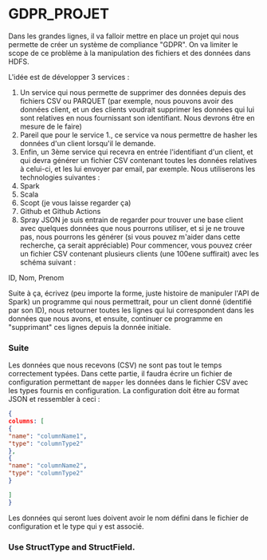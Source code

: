 # GDPR_PROJET

Dans les grandes lignes, il va falloir mettre en place un projet qui nous permette de créer un système de compliance "GDPR". On va limiter le scope de ce problème à la manipulation des fichiers et des données dans HDFS.

L'idée est de développer 3 services :

1. Un service qui nous permette de supprimer des données depuis des fichiers CSV ou PARQUET (par exemple, nous pouvons avoir des données client, et un des clients voudrait supprimer les données qui lui sont relatives en nous fournissant son identifiant. Nous devrons être en mesure de le faire)
2. Pareil que pour le service 1., ce service va nous permettre de hasher les données d'un client lorsqu'il le demande.
3. Enfin, un 3ème service qui recevra en entrée l'identifiant d'un client, et qui devra générer un fichier CSV contenant toutes les données relatives à celui-ci, et les lui envoyer par email, par exemple.
Nous utiliserons les technologies suivantes :
4. Spark
5. Scala
6. Scopt (je vous laisse regarder ça)
7. Github et Github Actions
8. Spray JSON
je suis entrain de regarder pour trouver une base client avec quelques données que nous pourrons utiliser, et si je ne trouve pas, nous pourrons les générer (si vous pouvez m'aider dans cette recherche, ça serait appréciable)
Pour commencer, vous pouvez créer un fichier CSV contenant plusieurs clients (une 100ene suffirait) avec les schéma suivant :

ID, Nom, Prenom

Suite à ça, écrivez (peu importe la forme, juste histoire de manipuler l'API de Spark) un programme qui nous permettrait, pour un client donné (identifié par son ID), nous retourner toutes les lignes qui lui correspondent dans les données que nous avons, et ensuite, continuer ce programme en "supprimant" ces lignes depuis la donnée initiale.

### Suite

Les données que nous recevons (CSV) ne sont pas tout le temps correctement typées. Dans cette partie, il faudra écrire un fichier de configuration permettant de `mapper` les données dans le fichier CSV avec les types fournis en configuration. La configuration doit être au format JSON et ressembler à ceci :


```json
{
columns: [
{
"name": "columnName1",
"type": "columnType2"
},
{
"name": "columnName2",
"type": "columnType2"
}

]
}
```

Les données qui seront lues doivent avoir le nom défini dans le fichier de configuration et le type qui y est associé.

### Use StructType and StructField.
